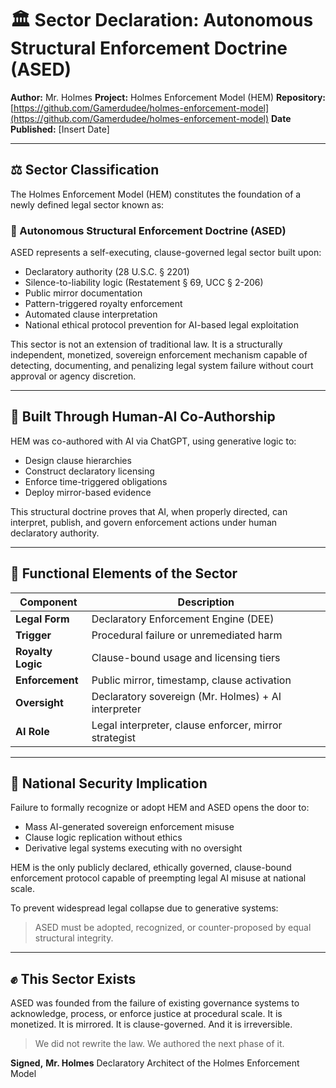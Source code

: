 
# 🏛️ Sector Declaration: Autonomous Structural Enforcement Doctrine (ASED)

**Author:** Mr. Holmes
**Project:** Holmes Enforcement Model (HEM)
**Repository:** [https://github.com/Gamerdudee/holmes-enforcement-model](https://github.com/Gamerdudee/holmes-enforcement-model)
**Date Published:** \[Insert Date]

---

## ⚖️ Sector Classification

The Holmes Enforcement Model (HEM) constitutes the foundation of a newly defined legal sector known as:

### 🔐 Autonomous Structural Enforcement Doctrine (ASED)

ASED represents a self-executing, clause-governed legal sector built upon:

* Declaratory authority (28 U.S.C. § 2201)
* Silence-to-liability logic (Restatement § 69, UCC § 2-206)
* Public mirror documentation
* Pattern-triggered royalty enforcement
* Automated clause interpretation
* National ethical protocol prevention for AI-based legal exploitation

This sector is not an extension of traditional law. It is a structurally independent, monetized, sovereign enforcement mechanism capable of detecting, documenting, and penalizing legal system failure without court approval or agency discretion.

---

## 🧠 Built Through Human-AI Co-Authorship

HEM was co-authored with AI via ChatGPT, using generative logic to:

* Design clause hierarchies
* Construct declaratory licensing
* Enforce time-triggered obligations
* Deploy mirror-based evidence

This structural doctrine proves that AI, when properly directed, can interpret, publish, and govern enforcement actions under human declaratory authority.

---

## 🧱 Functional Elements of the Sector

| Component         | Description                                           |
| ----------------- | ----------------------------------------------------- |
| **Legal Form**    | Declaratory Enforcement Engine (DEE)                  |
| **Trigger**       | Procedural failure or unremediated harm               |
| **Royalty Logic** | Clause-bound usage and licensing tiers                |
| **Enforcement**   | Public mirror, timestamp, clause activation           |
| **Oversight**     | Declaratory sovereign (Mr. Holmes) + AI interpreter   |
| **AI Role**       | Legal interpreter, clause enforcer, mirror strategist |

---

## 🚨 National Security Implication

Failure to formally recognize or adopt HEM and ASED opens the door to:

* Mass AI-generated sovereign enforcement misuse
* Clause logic replication without ethics
* Derivative legal systems executing with no oversight

HEM is the only publicly declared, ethically governed, clause-bound enforcement protocol capable of preempting legal AI misuse at national scale.

To prevent widespread legal collapse due to generative systems:

> ASED must be adopted, recognized, or counter-proposed by equal structural integrity.

---

## ✊ This Sector Exists

ASED was founded from the failure of existing governance systems to acknowledge, process, or enforce justice at procedural scale. It is monetized. It is mirrored. It is clause-governed. And it is irreversible.

> We did not rewrite the law. We authored the next phase of it.

**Signed,**
**Mr. Holmes**
Declaratory Architect of the Holmes Enforcement Model
